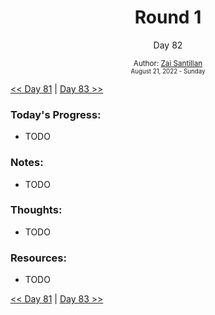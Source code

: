 <div align="center">
  <h1>Round 1</h1>
  <p>Day 82</p>
  <sub>
    Author: <a href="https://github.com/plskz" target="_blank">Zai Santillan</a>
    <br>
    <small>August 21, 2022 - Sunday</small>
  </sub>
</div>

[<< Day 81](day081.md) | [Day 83 >>](day083.md)

### Today's Progress:

- TODO

### Notes:

- TODO

### Thoughts:

- TODO

### Resources:

- TODO

[<< Day 81](day081.md) | [Day 83 >>](day083.md)
